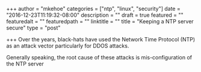 +++
author = "mkehoe"
categories = ["ntp", "linux", "security"]
date = "2016-12-23T11:19:32-08:00"
description = ""
draft = true
featured = ""
featuredalt = ""
featuredpath = ""
linktitle = ""
title = "Keeping a NTP server secure"
type = "post"

+++
Over the years, black-hats have used the Network Time Protocol (NTP) as an attack vector particularly for DDOS attacks.

Generally speaking, the root cause of these attacks is mis-configuration of the NTP server